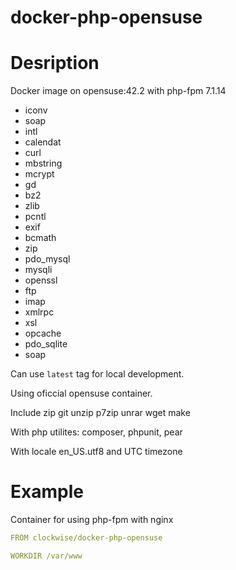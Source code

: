 # docker-php-opensuse

# Desription

Docker image on opensuse:42.2 with php-fpm 7.1.14

- iconv 
- soap
- intl 
- calendat
- curl
- mbstring
- mcrypt
- gd
- bz2
- zlib
- pcntl
- exif
- bcmath
- zip
- pdo_mysql
- mysqli
- openssl
- ftp
- imap
- xmlrpc
- xsl
- opcache
- pdo_sqlite
- soap


Can use `latest` tag for local development.

Using oficcial opensuse container.

Include zip git unzip p7zip unrar wget make

With php utilites: composer, phpunit, pear

With locale en_US.utf8 and UTC timezone

# Example 
Container for using php-fpm with nginx

```yml
FROM clockwise/docker-php-opensuse

WORKDIR /var/www
```